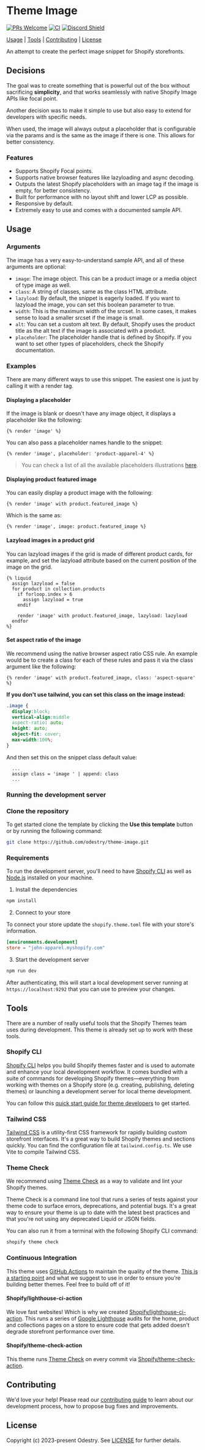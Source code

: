 # Theme Image

[![PRs Welcome](https://img.shields.io/badge/PRs-welcome-brightgreen.svg?style=flat&colorA=338fbb&colorB=1c1c1c&logoColor=ffffff)](https://github.com/odestry/.github/blob/main/CONTRIBUTING.md)
[![CI](https://img.shields.io/github/actions/workflow/status/odestry/theme-image/ci.yml?style=flat&label=CI&colorA=338fbb&colorB=1c1c1c&logoColor=ffffff)](https://github.com/odestry/theme-image/blob/main/.github/workflows/ci.yml)
[![Discord Shield](https://img.shields.io/discord/983602196493004820?style=flat&colorA=338fbb&colorB=1c1c1c&label=discord&logo=discord&logoColor=ffffff)](https://discord.gg/blanklob-community-983602196493004820)

[Usage](#usage) |
[Tools](#tools) |
[Contributing](#contributing) |
[License](#license)

An attempt to create the perfect image snippet for Shopify storefronts.

## Decisions

The goal was to create something that is powerful out of the box without sacrificing **simplicity**, and that works seamlessly with native Shopify Image APIs like focal point.

Another decision was to make it simple to use but also easy to extend for developers with specific needs.

When used, the image will always output a placeholder that is configurable via the params and is the same as the image if there is one. This allows for better consistency.

### Features

- Supports Shopify Focal points.
- Supports native browser features like lazyloading and async decoding.
- Outputs the latest Shopify placeholders with an image tag if the image is empty, for better consistency.
- Built for performance with no layout shift and lower LCP as possible.
- Responsive by default.
- Extremely easy to use and comes with a documented sample API.

## Usage

### Arguments

The image has a very easy-to-understand sample API, and all of these arguments are optional:

- `image`: The image object. This can be a product image or a media object of type image as well.
- `class`: A string of classes, same as the class HTML attribute.
- `lazyload`: By default, the snippet is eagerly loaded. If you want to lazyload the image, you can set this boolean parameter to true.
- `width`: This is the maximum width of the srcset. In some cases, it makes sense to load a smaller srcset if the image is small.
- `alt`: You can set a custom alt text. By default, Shopify uses the product title as the alt text if the image is associated with a product.
- `placeholder`: The placeholder handle that is defined by Shopify. If you want to set other types of placeholders, check the Shopify documentation.

### Examples

There are many different ways to use this snippet. The easiest one is just by calling it with a render tag.

#### Displaying a placeholder

If the image is blank or doesn't have any image object, it displays a placeholder like the following:

```liquid
{% render 'image' %}
```

You can also pass a placeholder names handle to the snippet:

```liquid
{% render 'image', placeholder: 'product-apparel-4' %}
```

> You can check a list of all the available placeholders illustrations [here](https://shopify.dev/docs/api/liquid/filters#placeholder_svg_tag).

#### Displaying product featured image

You can easily display a product image with the following:

```liquid
{% render 'image' with product.featured_image %}
```

Which is the same as:

```liquid
{% render 'image', image: product.featured_image %}
```

#### Lazyload images in a product grid

You can lazyload images if the grid is made of different product cards, for example, and set the lazyload attribute based on the current position of the image on the grid.

```liquid
{% liquid
  assign lazyload = false
  for product in collection.products
    if forloop.index > 6
      assign lazyload = true
    endif

    render 'image' with product.featured_image, lazyload: lazyload
  endfor
%}
```

#### Set aspect ratio of the image

We recommend using the native browser aspect ratio CSS rule. An example would be to create a class for each of these rules and pass it via the class argument like the following:

```liquid
{% render 'image' with product.featured_image, class: 'aspect-square' %}
```

**If you don't use tailwind, you can set this class on the image instead:**

```css
.image {
  display:block;
  vertical-align:middle
  aspect-ratio: auto;
  height: auto;
  object-fit: cover;
  max-width:100%;
}
```

And then set this on the snippet class default value:

```liquid
  ...
  assign class = 'image ' | append: class
  ...
```

### Running the development server

### Clone the repository

To get started clone the template by clicking the **Use this template** button or by running the following command:

```bash
git clone https://github.com/odestry/theme-image.git
```

### Requirements

To run the development server, you'll need to have [Shopify CLI](#shopify-cli) as well as [Node.js](https://nodejs.org) installed on your machine.

1. Install the dependencies

```bash
npm install
```

2. Connect to your store

To connect your store update the `shopify.theme.toml` file with your store's information.

```toml
[environments.development]
store = "john-apparel.myshopify.com"
```

3. Start the development server

```bash
npm run dev
```

After authenticating, this will start a local development server running at `https://localhost:9292` that you can use to preview your changes.

## Tools

There are a number of really useful tools that the Shopify Themes team uses during development. This theme is already set up to work with these tools.

### Shopify CLI

[Shopify CLI](https://github.com/Shopify/shopify-cli) helps you build Shopify themes faster and is used to automate and enhance your local development workflow. It comes bundled with a suite of commands for developing Shopify themes—everything from working with themes on a Shopify store (e.g. creating, publishing, deleting themes) or launching a development server for local theme development.

You can follow this [quick start guide for theme developers](https://github.com/Shopify/shopify-cli#quick-start-guide-for-theme-developers) to get started.

### Tailwind CSS

[Tailwind CSS](https://tailwindcss.com) is a utility-first CSS framework for rapidly building custom storefront interfaces. It's a great way to build Shopify themes and sections quickly. You can find the configuration file at `tailwind.config.ts`. We use Vite to compile Tailwind CSS.

### Theme Check

We recommend using [Theme Check](https://github.com/shopify/theme-check) as a way to validate and lint your Shopify themes.

Theme Check is a command line tool that runs a series of tests against your theme code to surface errors, deprecations, and potential bugs. It's a great way to ensure your theme is up to date with the latest best practices and that you're not using any deprecated Liquid or JSON fields.

You can also run it from a terminal with the following Shopify CLI command:

```bash
shopify theme check
```

### Continuous Integration

This theme uses [GitHub Actions](https://github.com/features/actions) to maintain the quality of the theme. [This is a starting point](https://github.com/odestry/theme-image/blob/main/.github/workflows/ci.yml) and what we suggest to use in order to ensure you're building better themes. Feel free to build off of it!

#### Shopify/lighthouse-ci-action

We love fast websites! Which is why we created [Shopify/lighthouse-ci-action](https://github.com/Shopify/lighthouse-ci-action). This runs a series of [Google Lighthouse](https://developers.google.com/web/tools/lighthouse) audits for the home, product and collections pages on a store to ensure code that gets added doesn't degrade storefront performance over time.

#### Shopify/theme-check-action

This theme runs [Theme Check](https://github.com/Shopify/theme-check-action) on every commit via [Shopify/theme-check-action](https://github.com/Shopify/theme-check-action).

## Contributing

We'd love your help! Please read our [contributing guide](https://github.com/odestry/.github/blob/main/CONTRIBUTING.md) to learn about our development process, how to propose bug fixes and improvements.

## License

Copyright (c) 2023-present Odestry. See [LICENSE](/LICENSE.md) for further details.

